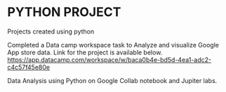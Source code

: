 # PYTHON PROJECT
Projects created using python

Completed a Data camp workspace task to Analyze and visualize Google App store data. Link for the project is available below. https://app.datacamp.com/workspace/w/baca0b4e-bd5d-4ea1-adc2-c4c57f45e80e

Data Analysis using Python on Google Collab notebook and Jupiter labs.
